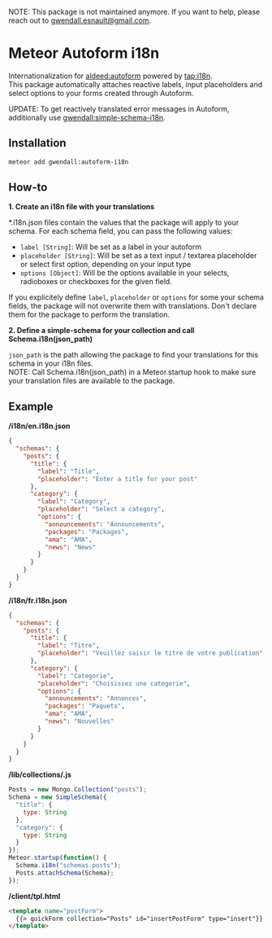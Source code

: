 NOTE: This package is not maintained anymore. If you want to help, please reach out to gwendall.esnault@gmail.com.

Meteor Autoform i18n
====================

Internationalization for [aldeed:autoform](http://github.com/aldeed/meteor-autoform) powered by [tap:i18n](https://github.com/TAPevents/tap-i18n).  
This package automatically attaches reactive labels, input placeholders and select options to your forms created through Autoform.  

UPDATE: To get reactively translated error messages in Autoform, additionally use [gwendall:simple-schema-i18n](https://github.com/gwendall/meteor-simple-schema-i18n).  

Installation  
------------

``` sh
meteor add gwendall:autoform-i18n
```

How-to
------

**1. Create an i18n file with your translations**  

\*.i18n.json files contain the values that the package will apply to your schema. For each schema field, you can pass the following values:

- ``label [String]``: Will be set as a label in your autoform
- ``placeholder [String]``: Will be set as a text input / textarea placeholder or select first option, depending on your input type
- ``options [Object]``: Will be the options available in your selects, radioboxes or checkboxes for the given field.

If you explicitely define ``label``, ``placeholder`` or ``options`` for some your schema fields, the package will not overwrite them with translations. Don't declare them for the package to perform the translation.

**2. Define a simple-schema for your collection and call Schema.i18n(json_path)**  

``json_path`` is the path allowing the package to find your translations for this schema in your i18n files.  
NOTE: Call Schema.i18n(json_path) in a Meteor.startup hook to make sure your translation files are available to the package.

Example
-------

**/i18n/en.i18n.json**  
``` json
{
  "schemas": {
    "posts": {
      "title": {
        "label": "Title",
        "placeholder": "Enter a title for your post"
      },
      "category": {
        "label": "Category",
        "placeholder": "Select a category",
        "options": {
          "announcements": "Announcements",
          "packages": "Packages",
          "ama": "AMA",
          "news": "News"
        }
      }
    }
  }
}
```  

**/i18n/fr.i18n.json**  
``` json
{
  "schemas": {
    "posts": {
      "title": {
        "label": "Titre",
        "placeholder": "Veuillez saisir le titre de votre publication"
      },
      "category": {
        "label": "Categorie",
        "placeholder": "Choisissez une categorie",
        "options": {
          "announcements": "Annonces",
          "packages": "Paquets",
          "ama": "AMA",
          "news": "Nouvelles"
        }
      }
    }
  }
}

```  

**/lib/collections/.js**  
``` javascript
Posts = new Mongo.Collection("posts");
Schema = new SimpleSchema({
  "title": {
    type: String
  },
  "category": {
    type: String
  }
});
Meteor.startup(function() {
  Schema.i18n("schemas.posts");
  Posts.attachSchema(Schema);
});
```

**/client/tpl.html**  
``` html
<template name="postForm">
  {{> quickForm collection="Posts" id="insertPostForm" type="insert"}}
</template>
```
